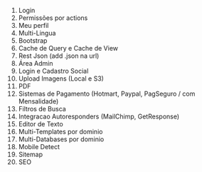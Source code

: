 1. Login
2. Permissões por actions
3. Meu perfil
4. Multi-Lingua
5. Bootstrap
6. Cache de Query e Cache de View
7. Rest Json (add .json na url)
8. Área Admin
9. Login e Cadastro Social
10. Upload Imagens (Local e S3)
11. PDF
12. Sistemas de Pagamento (Hotmart, Paypal, PagSeguro / com Mensalidade)
13. Filtros de Busca
14. Integracao Autoresponders (MailChimp, GetResponse)
15. Editor de Texto
16. Multi-Templates por dominio
17. Multi-Databases por dominio
18. Mobile Detect
19. Sitemap
20. SEO